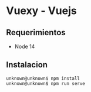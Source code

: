 # Vuexy - Vuejs

## Requerimientos

- Node 14

## Instalacion

```console
unknown@unknown$ npm install
unknown@unknown$ npm run serve
```
